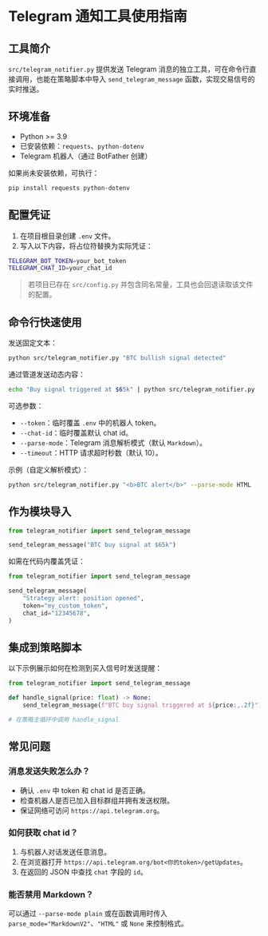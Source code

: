 # Telegram 通知工具使用指南

## 工具简介

`src/telegram_notifier.py` 提供发送 Telegram 消息的独立工具，可在命令行直接调用，也能在策略脚本中导入 `send_telegram_message` 函数，实现交易信号的实时推送。

## 环境准备

- Python >= 3.9
- 已安装依赖：`requests`、`python-dotenv`
- Telegram 机器人（通过 BotFather 创建）

如果尚未安装依赖，可执行：

```bash
pip install requests python-dotenv
```

## 配置凭证

1. 在项目根目录创建 `.env` 文件。
2. 写入以下内容，将占位符替换为实际凭证：

```bash
TELEGRAM_BOT_TOKEN=your_bot_token
TELEGRAM_CHAT_ID=your_chat_id
```

> 若项目已存在 `src/config.py` 并包含同名常量，工具也会回退读取该文件的配置。

## 命令行快速使用

发送固定文本：

```bash
python src/telegram_notifier.py "BTC bullish signal detected"
```

通过管道发送动态内容：

```bash
echo "Buy signal triggered at $65k" | python src/telegram_notifier.py
```

可选参数：

- `--token`：临时覆盖 `.env` 中的机器人 token。
- `--chat-id`：临时覆盖默认 chat id。
- `--parse-mode`：Telegram 消息解析模式（默认 `Markdown`）。
- `--timeout`：HTTP 请求超时秒数（默认 10）。

示例（自定义解析模式）：

```bash
python src/telegram_notifier.py "<b>BTC alert</b>" --parse-mode HTML
```

## 作为模块导入

```python
from telegram_notifier import send_telegram_message

send_telegram_message("BTC buy signal at $65k")
```

如需在代码内覆盖凭证：

```python
from telegram_notifier import send_telegram_message

send_telegram_message(
    "Strategy alert: position opened",
    token="my_custom_token",
    chat_id="12345678",
)
```

## 集成到策略脚本

以下示例展示如何在检测到买入信号时发送提醒：

```python
from telegram_notifier import send_telegram_message

def handle_signal(price: float) -> None:
    send_telegram_message(f"BTC buy signal triggered at ${price:,.2f}")

# 在策略主循环中调用 handle_signal
```

## 常见问题

### 消息发送失败怎么办？

- 确认 `.env` 中 token 和 chat id 是否正确。
- 检查机器人是否已加入目标群组并拥有发送权限。
- 保证网络可访问 `https://api.telegram.org`。

### 如何获取 chat id？

1. 与机器人对话发送任意消息。
2. 在浏览器打开 `https://api.telegram.org/bot<你的token>/getUpdates`。
3. 在返回的 JSON 中查找 `chat` 字段的 `id`。

### 能否禁用 Markdown？

可以通过 `--parse-mode plain` 或在函数调用时传入 `parse_mode="MarkdownV2"`、`"HTML"` 或 `None` 来控制格式。

